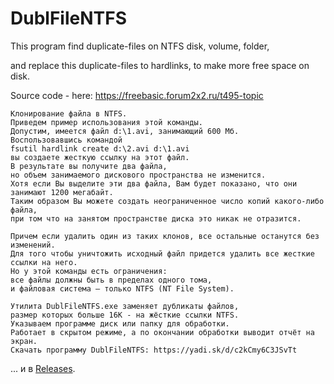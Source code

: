 # DublFileNTFS

This program find duplicate-files on NTFS disk, volume, folder,

and replace this duplicate-files to hardlinks, to make more free space on disk.

Source code - here: https://freebasic.forum2x2.ru/t495-topic

```
Клонирование файла в NTFS.
Приведем пример использования этой команды.
Допустим, имеется файл d:\1.avi, занимающий 600 Мб.
Воспользовавшись командой
fsutil hardlink create d:\2.avi d:\1.avi
вы создаете жесткую ссылку на этот файл.
В результате вы получите два файла,
но объем занимаемого дискового пространства не изменится.
Хотя если Вы выделите эти два файла, Вам будет показано, что они занимают 1200 мегабайт.
Таким образом Вы можете создать неограниченное число копий какого-либо файла,
при том что на занятом пространстве диска это никак не отразится.

Причем если удалить один из таких клонов, все остальные останутся без изменений.
Для того чтобы уничтожить исходный файл придется удалить все жесткие ссылки на него.
Но у этой команды есть ограничения:
все файлы должны быть в пределах одного тома,
и файловая система — только NTFS (NT File System).

Утилита DublFileNTFS.exe заменяет дубликаты файлов,
размер которых больше 16К - на жёсткие ссылки NTFS.
Указываем программе диск или папку для обработки.
Работает в скрытом режиме, а по окончании обработки выводит отчёт на экран.
Скачать программу DublFileNTFS: https://yadi.sk/d/c2kCmy6C3JSvTt
```
... и в [Releases](https://github.com/username1565/DublFileNTFS/releases).
